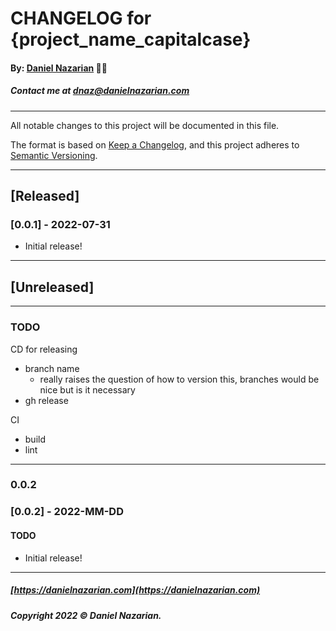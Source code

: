 # CHANGELOG for {project_name_capitalcase}
#### By: [Daniel Nazarian](https://danielnazarian) 🐧👹
##### Contact me at <dnaz@danielnazarian.com>

-------------------------------------------------------

All notable changes to this project will be documented in this file.

The format is based on [Keep a Changelog](https://keepachangelog.com/en/1.0.0/),
and this project adheres to [Semantic Versioning](https://semver.org/spec/v2.0.0.html).


-------------------------------------------------------

## [Released]

### [0.0.1] - 2022-07-31
- Initial release!

-------------------------------------------------------

## [Unreleased]

-------------------------------------------------------
### TODO

CD for releasing
- branch name
  - really raises the question of how to version this, branches would be nice but is it necessary
- gh release


CI
- build
- lint

----
### 0.0.2





### [0.0.2] - 2022-MM-DD
#### TODO
- Initial release!

-------------------------------------------------------

##### [https://danielnazarian.com](https://danielnazarian.com)
##### Copyright 2022 © Daniel Nazarian.
